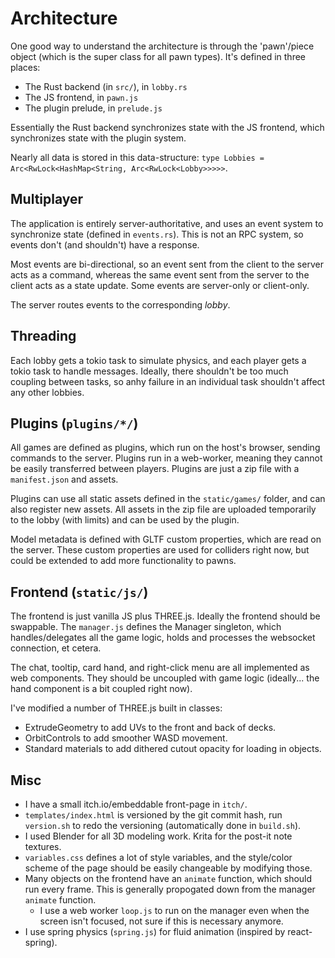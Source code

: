 # Architecture

One good way to understand the architecture is through the 'pawn'/piece object (which is the super class for all pawn types).
It's defined in three places:
- The Rust backend (in `src/`), in `lobby.rs`
- The JS frontend, in `pawn.js`
- The plugin prelude, in `prelude.js`

Essentially the Rust backend synchronizes state with the JS frontend, which synchronizes state with the plugin system.

Nearly all data is stored in this data-structure: `type Lobbies = Arc<RwLock<HashMap<String, Arc<RwLock<Lobby>>>>>`.

## Multiplayer

The application is entirely server-authoritative, and uses an event system to synchronize state (defined in `events.rs`).
This is not an RPC system, so events don't (and shouldn't) have a response.

Most events are bi-directional, so an event sent from the client to the server acts as a command, whereas the same event sent from the server to the client acts as a state update. Some events are server-only or client-only.

The server routes events to the corresponding *lobby*.

## Threading

Each lobby gets a tokio task to simulate physics, and each player gets a tokio task to handle messages.
Ideally, there shouldn't be too much coupling between tasks, so anhy failure in an individual task shouldn't affect any other lobbies.

## Plugins (`plugins/*/`)

All games are defined as plugins, which run on the host's browser, sending commands to the server.
Plugins run in a web-worker, meaning they cannot be easily transferred between players.
Plugins are just a zip file with a `manifest.json` and assets.

Plugins can use all static assets defined in the `static/games/` folder, and can also register new assets.
All assets in the zip file are uploaded temporarily to the lobby (with limits) and can be used by the plugin.

Model metadata is defined with GLTF custom properties, which are read on the server.
These custom properties are used for colliders right now, but could be extended to add more functionality to pawns.

## Frontend (`static/js/`)

The frontend is just vanilla JS plus THREE.js. Ideally the frontend should be swappable.
The `manager.js` defines the Manager singleton, which handles/delegates all the game logic, holds and processes the websocket connection, et cetera.

The chat, tooltip, card hand, and right-click menu are all implemented as web components.
They should be uncoupled with game logic (ideally... the hand component is a bit coupled right now).

I've modified a number of THREE.js built in classes:
- ExtrudeGeometry to add UVs to the front and back of decks.
- OrbitControls to add smoother WASD movement.
- Standard materials to add dithered cutout opacity for loading in objects.

## Misc

- I have a small itch.io/embeddable front-page in `itch/`.
- `templates/index.html` is versioned by the git commit hash, run `version.sh` to redo the versioning (automatically done in `build.sh`).
- I used Blender for all 3D modeling work. Krita for the post-it note textures.
- `variables.css` defines a lot of style variables, and the style/color scheme of the page should be easily changeable by modifying those.
- Many objects on the frontend have an `animate` function, which should run every frame. This is generally propogated down from the manager `animate` function.
    - I use a web worker `loop.js` to run on the manager even when the screen isn't focused, not sure if this is necessary anymore.
- I use spring physics (`spring.js`) for fluid animation (inspired by react-spring).
